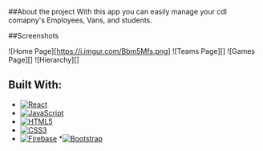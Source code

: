 ##About the project
    With this app you can easily manage your cdl comapny's Employees, Vans, and students.


##Screenshots

![Home Page][https://i.imgur.com/Bbm5Mfs.png]
![Teams Page][]
![Games Page][]
![Hierarchy][]



 ## Built With:


* [![React](https://img.shields.io/badge/react-%2320232a.svg?style=for-the-badge&logo=react&logoColor=%2361DAFB)]()
* [![JavaScript](https://img.shields.io/badge/javascript-%23323330.svg?style=for-the-badge&logo=javascript&logoColor=%23F7DF1E)](https://www.javascript.com/)
* [![HTML5](https://img.shields.io/badge/html5-%23E34F26.svg?style=for-the-badge&logo=html5&logoColor=white)](https://html.com/)
* [![CSS3](https://img.shields.io/badge/css3-%231572B6.svg?style=for-the-badge&logo=css3&logoColor=white)]()
* [![Firebase](https://img.shields.io/badge/Firebase-039BE5?style=for-the-badge&logo=Firebase&logoColor=white)]()
*[![Bootstrap](https://img.shields.io/badge/bootstrap-%23563D7C.svg?style=for-the-badge&logo=bootstrap&logoColor=white)]()